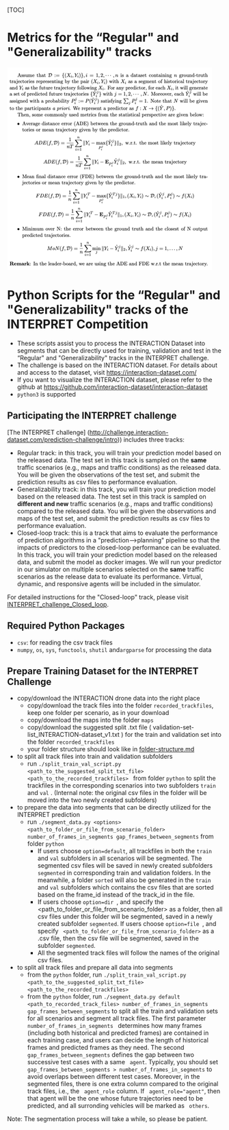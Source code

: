 [TOC]

# Metrics for the “Regular" and "Generalizability" tracks
![](./single_agent_metric.png)

# Python Scripts for the “Regular" and "Generalizability" tracks of the INTERPRET Competition

* These scripts assist you to process the INTERACTION Dataset into segments that can be directly used for training, validation and test in the “Regular" and "Generalizability" tracks in the INTERPRET challenge.
* The challenge is based on the INTERACTION dataset. For details about and access to the dataset, visit https://interaction-dataset.com/
* If you want to visualize the INTERACTION dataset, please refer to the github at https://github.com/interaction-dataset/interaction-dataset
* `python3` is supported

## Participating the INTERPRET challenge

[The INTERPRET challenge] (http://challenge.interaction-dataset.com/prediction-challenge/intro)) includes three tracks: 

* Regular track: in this track, you will train your prediction model based on the released data. The test set in this track is sampled on the **same** traffic scenarios (e.g., maps and traffic conditions) as the released data. You will be given the observations of the test set, and submit the prediction results as csv files to performance evaluation.
* Generalizability track: in this track, you will train your prediction model based on the released data. The test set in this track is sampled on **different and new** traffic scenarios (e.g., maps and traffic conditions) compared to the released data. You will be given the observations and maps of the test set, and submit the prediction results as csv files to performance evaluation.
* Closed-loop track: this is a track that aims to evaluate the performance of prediction algorithms in a "prediction-->planning" pipeline so that the impacts of predictors to the closed-loop performance can be evaluated. In this track, you will train your prediction model based on the released data, and submit the model as docker images. We will run your predictor in our simulator on multiple scenarios selected on the **same** traffic scenarios as the release data to evaluate its performance. Virtual, dynamic, and responsive agents will be included in the simulator. 

For detailed instructions for the "Closed-loop" track, please visit [INTERPRET_challenge_Closed_loop](https://github.com/interaction-dataset/INTERPRET_challenge_Closed_loop).

## Required Python Packages
* `csv`: for reading the csv track files
* `numpy`, `os`,  `sys`,  `functools`, `shutil` and`argparse` for processing the data

## Prepare Training Dataset for the INTERPRET Challenge

- copy/download the INTERACTION drone data into the right place
  - copy/download the track files into the folder `recorded_trackfiles`, keep one folder per scenario, as in your download
  - copy/download the maps into the folder `maps`
  - copy/download the suggested split .txt file ( validation-set-list_INTERACTION-dataset_v1.txt ) for the train and validation set into the folder `recorded_trackfiles`
  - your folder structure should look like in [folder-structure.md](doc/folder-structure.md)
- to split all track files into train and validation subfolders
  - run `./split_train_val_script.py <path_to_the_suggested_split_txt_file> <path_to_the_recorded_trackfiles> ` from folder `python` to split the trackfiles in the corresponding scenarios into two subfolders  `train`  and  `val` . (Internal note: the original csv files in the folder will be moved into the two newly created subfolders)
- to prepare the data into segments that can be directly utilized for the INTERPRET prediction
  - run `./segment_data.py <options> <path_to_folder_or_file_from_scenario_folder> number_of_frames_in_segments gap_frames_between_segments` from folder `python`
    - If users choose  `option=default`,  all trackfiles in both the  `train`  and  `val` subfolders in all scenarios will be segmented. The segmented csv files will be saved in newly created subfolders  `segmented` in corresponding train and validation folders. In the meanwhile, a folder `sorted` will also be generated in the  `train`  and  `val` subfolders which contains the csv files that are sorted based on the frame_id instead of the track_id in the file.
    - If users choose  `option=dir `, and specify the  <path_to_folder_or_file_from_scenario_folder> as a folder, then all csv files under this folder will be segmented, saved in a newly created subfolder `segmented`. If users choose  `option=file `, and specify ` <path_to_folder_or_file_from_scenario_folder>` as a .csv file, then the csv file will be segmented, saved in the subfolder  `segmented`.
    - All the segmented track files will follow the names of the original csv files.
- to split all track files and prepare all data into segments
  - from the  `python` folder, run `./split_train_val_script.py <path_to_the_suggested_split_txt_file> <path_to_the_recorded_trackfiles> `
  - from the `python` folder, run `./segment_data.py default <path_to_recorded_track_files> number_of_frames_in_segments gap_frames_between_segments` to split all the train and validation sets for all scenarios and segment all track files.  The first parameter `number_of_frames_in_segments ` determines how many frames (including both historical and predicted frames) are contained in each training case, and users can decide the length of historical frames and predicted frames as they need. The second ` gap_frames_between_segments` defines the gap between two successive test cases with a same  ` agent`. Typically, you should set   ` gap_frames_between_segments > number_of_frames_in_segments `  to avoid overlaps between different test cases. Moreover, in the segmented files, there is one extra column compared to the original track files, i.e., the  ` agent_role` column. If ` agent_role="agent"`, then that agent will be the one whose future trajectories need to be predicted, and all surronding vehicles will be marked as ` others`.

Note: The segmentation process will take a while, so please be patient.



